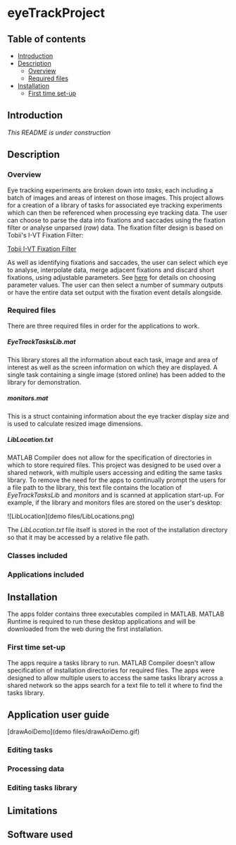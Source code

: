 # eyeTrackProject

## Table of contents
* [Introduction](#Introduction)
* [Description](#Description)
  * [Overview](#Overview)
  * [Required files](#Required-files)
* [Installation](#Installation)
  * [First time set-up](#First-time-set-up)


## Introduction

*This README is under construction*

## Description

### Overview

Eye tracking experiments are broken down into *tasks*, each including a batch of images and areas of interest on those images. This project allows for a creation of a library of tasks for associated eye tracking experiments which can then be referenced when processing eye tracking data. The user can choose to parse the data into fixations and saccades using the fixation filter or analyse unparsed (*raw*) data. The fixation filter design is based on Tobii's I-VT Fixation Filter:

[Tobii I-VT Fixation Filter](https://www.tobiipro.com/siteassets/tobii-pro/learn-and-support/analyze/how-do-we-classify-eye-movements/tobii-pro-i-vt-fixation-filter.pdf)

As well as identifying fixations and saccades, the user can select which eye to analyse, interpolate data, merge adjacent fixations and discard short fixations, using adjustable parameters. See [here](https://www.tobiipro.com/siteassets/tobii-pro/learn-and-support/analyze/how-do-we-classify-eye-movements/determining-the-tobii-pro-i-vt-fixation-filters-default-values.pdf) for details on choosing parameter values. The user can then select a number of summary outputs or have the entire data set output with the fixation event details alongside.

### Required files

There are three required files in order for the applications to work.

##### *EyeTrackTasksLib.mat*

This library stores all the information about each task, image and area of interest as well as the screen information on which they are displayed. A single task containing a single image (stored online) has been added to the library for demonstration.

##### *monitors.mat*

This is a struct containing information about the eye tracker display size and is used to calculate resized image dimensions.

##### *LibLocation.txt*

MATLAB Compiler does not allow for the specification of directories in which to store required files. This project was designed to be used over a shared network, with multiple users accessing and editing the same tasks library. To remove the need for the apps to continually prompt the users for a file path to the library, this text file contains the location of *EyeTrackTasksLib* and *monitors* and is scanned at application start-up. For example, if the library and monitors files are stored on the user's desktop:

![LibLocation](demo files/LibLocations.png)

The *LibLocation.txt* file itself is stored in the root of the installation directory so that it may be accessed by a relative file path.

### Classes included

### Applications included

## Installation

The apps folder contains three executables compiled in MATLAB. MATLAB Runtime is required to run these desktop applications and will be downloaded from the web during the first installation.

### First time set-up

The apps require a tasks library to run. MATLAB Compiler doesn't allow specification of installation directories for required files. The apps were designed to allow multiple users to access the same tasks library across a shared network so the apps search for a text file to tell it where to find the tasks library.

## Application user guide

[drawAoiDemo](demo files/drawAoiDemo.gif)

### Editing tasks

### Processing data

### Editing tasks library

## Limitations

## Software used

